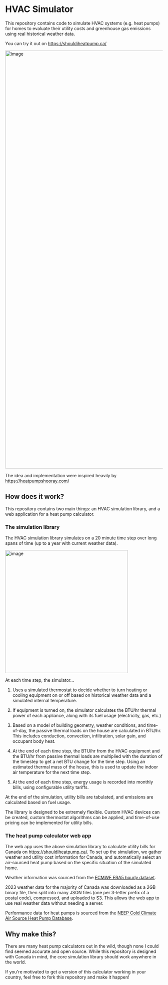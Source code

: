 # HVAC Simulator
This repository contains code to simulate HVAC systems (e.g. heat pumps) for homes to evaluate their utility costs and
greenhouse gas emissions using real historical weather data.

You can try it out on https://shouldiheatpump.ca/

<img width="1334" alt="image" src="https://github.com/jlfwong/hvac-sim-app/assets/150329/b1acc7cb-14d1-4e41-b689-d5bdb8a83795">

The idea and implementation were inspired heavily by https://heatpumpshooray.com/

## How does it work?

This repository contains two main things: an HVAC simulation library, and a web
application for a heat pump calculator.

### The simulation library

The HVAC simulation library simulates on a 20 minute time step over long spans
of time (up to a year with current weather data).

<img width="392" alt="image" src="https://github.com/jlfwong/hvac-sim-app/assets/150329/38cb778c-273d-4e7f-8e74-6d149bd39d74">

At each time step, the simulator...

1. Uses a simulated thermostat to decide whether to turn heating or cooling
   equipment on or off based on historical weather data and a simulated internal
   temperature.

2. If equipment is turned on, the simulator calculates the BTU/hr thermal power
   of each appliance, along with its fuel usage (electricity, gas, etc.)

4. Based on a model of building geometry, weather conditions, and time-of-day,
   the passive thermal loads on the house are calculated in BTU/hr. This includes
   conduction, convection, infiltration, solar gain, and occupant body
   heat.

5. At the end of each time step, the BTU/hr from the HVAC equipment and the BTU/hr
   from passive thermal loads are multiplied with the duration of the timestep to
   get a net BTU change for the time step. Using an estimated thermal mass of the
   house, this is used to update the indoor air temperature for the next time step.

6. At the end of each time step, energy usage is recorded into monthly bills, using
   configurable utility tariffs.

At the end of the simulation, utility bills are tabulated, and emissions are
calculated based on fuel usage.

The library is designed to be extremely flexible. Custom HVAC devices can be
created, custom thermostat algorithms can be applied, and time-of-use pricing
can be implemented for utility bills.

### The heat pump calculator web app

The web app uses the above simulation library to calculate utility bills for
Canada on https://shouldiheatpump.ca/. To set up the simulation, we gather
weather and utility cost information for Canada, and automatically select 
an air-sourced heat pump based on the specific situation of the simulated home.

Weather information was sourced from the [ECMWF ERA5 hourly dataset](https://cds.climate.copernicus.eu/cdsapp#!/dataset/reanalysis-era5-pressure-levels?tab=overview).

2023 weather data for the majority of Canada was downloaded as a 2GB binary file,
then split into many JSON files (one per 3-letter prefix of a postal code),
compressed, and uploaded to S3. This allows the web app to use real weather data
without needing a server.

Performance data for heat pumps is sourced from the [NEEP Cold Climate Air Source Heat Pump Database](https://neep.org/heating-electrification/ccashp-specification-product-list).

## Why make this?

There are many heat pump calculators out in the wild, though none I could find
seemed accurate and open source. While this repository is designed with Canada
in mind, the core simulation library should work anywhere in the world.

If you're motivated to get a version of this calculator working in your country,
feel free to fork this repository and make it happen!
